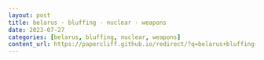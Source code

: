 ```yaml
---
layout: post
title: belarus · bluffing · nuclear · weapons
date: 2023-07-27
categories: [belarus, bluffing, nuclear, weapons]
content_url: https://papercliff.github.io/redirect/?q=belarus+bluffing+nuclear+weapons&tbs=cdr:1,cd_min:7/26/2023,cd_max:7/28/2023
---
```


